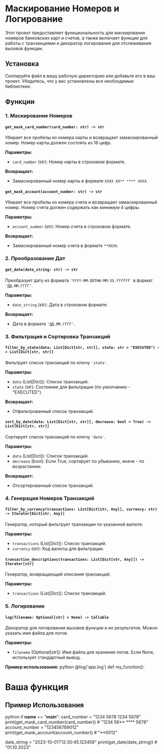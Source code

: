 # Маскирование Номеров и Логирование

Этот проект предоставляет функциональность для маскирования номеров банковских карт и счетов, а также включает функции для работы с транзакциями и декоратор логирования для отслеживания вызовов функции.

## Установка

Скопируйте файл в вашу рабочую директорию или добавьте его в ваш проект. Убедитесь, что у вас установлены все необходимые библиотеки.

## Функции

### 1. Маскирование Номеров

#### `get_mask_card_number(card_number: str) -> str`

Убирает все пробелы из номера карты и возвращает замаскированный номер. Номер карты должен состоять из 16 цифр.

**Параметры:**
- `card_number` (str): Номер карты в строковом формате.

**Возвращает:**
- Замаскированный номер карты в формате `XXXX XX** **** XXXX`.

#### `get_mask_account(account_number: str) -> str`

Убирает все пробелы из номера счета и возвращает замаскированный номер. Номер счета должен содержать как минимум 4 цифры.

**Параметры:**
- `account_number` (str): Номер счета в строковом формате.

**Возвращает:**
- Замаскированный номер счета в формате `**XXXX`.

### 2. Преобразование Дат

#### `get_date(date_string: str) -> str`

Преобразует дату из формата `'YYYY-MM-DDTHH:MM:SS.ffffff'` в формат `'ДД.ММ.ГГГГ'`.

**Параметры:**
- `date_string` (str): Дата в строковом формате.

**Возвращает:**
- Дата в формате `'ДД.ММ.ГГГГ'`.

### 3. Фильтрация и Сортировка Транзакций

#### `filter_by_state(data: List[Dict[str, str]], state: str = "EXECUTED") -> List[Dict[str, str]]`

Фильтрует список транзакций по ключу `'state'`.

**Параметры:**
- `data` (List[Dict]): Список транзакций.
- `state` (str): Состояние для фильтрации (по умолчанию - "EXECUTED").

**Возвращает:**
- Отфильтрованный список транзакций.

#### `sort_by_date(data: List[Dict[str, str]], decrease: bool = True) -> List[Dict[str, str]]`

Сортирует список транзакций по ключу `'date'`.

**Параметры:**
- `data` (List[Dict]): Список транзакций.
- `decrease` (bool): Если True, сортирует по убыванию, иначе - по возрастанию.

**Возвращает:**
- Отсортированный список транзакций.

### 4. Генерация Номеров Транзакций

#### `filter_by_currency(transactions: List[Dict[str, Any]], currency: str) -> Iterator[Dict[str, Any]]`

Генератор, который фильтрует транзакции по указанной валюте.

**Параметры:**
- `transactions` (List[Dict]): Список транзакций.
- `currency` (str): Код валюты для фильтрации.

#### `transaction_descriptions(transactions: List[Dict[str, Any]]) -> Iterator[str]`

Генератор, возвращающий описания транзакций.

**Параметры:**
- `transactions` (List[Dict]): Список транзакций.

### 5. Логирование

#### `log(filename: Optional[str] = None) -> Callable`

Декоратор для логирования вызовов функции и их результатов. Можно указать имя файла для логов.

**Параметры:**
- `filename` (Optional[str]): Имя файла для хранения логов. Если None, использует стандартный вывод.

**Пример использования:**
python
@log('app.log') def my_function():

# Ваша функция

## Пример Использования
python if __name__ == "__main__": card_number = "1234 5678 1234 5678" print(get_mask_card_number(card_number)) # "1234 56** **** 5678"
account_number = "123456789012"
print(get_mask_account(account_number))  # "**0012"

date_string = "2023-10-01T12:30:45.123456"
print(get_date(date_string))  # "01.10.2023"
